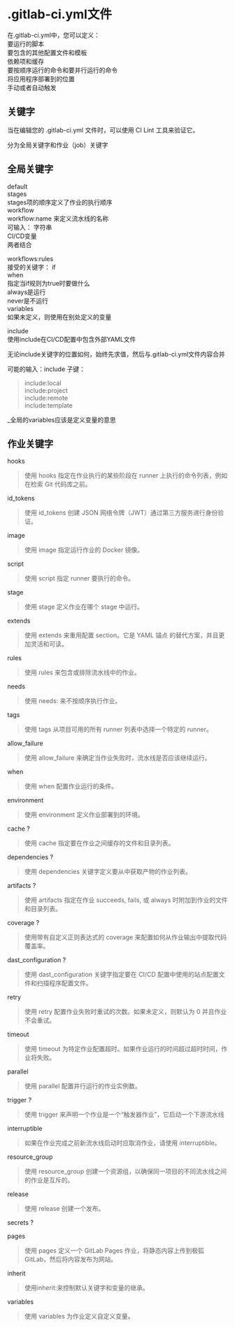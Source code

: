 # .gitlab-ci.yml文件
在.gitlab-ci.yml中，您可以定义：  
要运行的脚本  
要包含的其他配置文件和模板  
依赖项和缓存  
要按顺序运行的命令和要并行运行的命令  
将应用程序部署到的位置  
手动或者自动触发  

## 关键字
当在编辑您的 .gitlab-ci.yml 文件时，可以使用 CI Lint 工具来验证它。  

分为全局关键字和作业（job）关键字  

## 全局关键字
default  
stages  
  stages项的顺序定义了作业的执行顺序  
workflow  
  workflow:name 来定义流水线的名称  
    可输入：
      字符串  
      CI/CD变量  
      两者结合  

  workflows:rules  
    接受的关键字：
    if  
    when  
      指定当if规则为true时要做什么  
        always是运行  
        never是不运行  
    variables  
      如果未定义，则使用在别处定义的变量  


include  
  使用include在CI/CD配置中包含外部YAML文件  

  无论include关键字的位置如何，始终先求值，然后与.gitlab-ci.yml文件内容合并  

  可能的输入：include 子键：  
  >include:local  
  >include:project  
  >include:remote  
  >include:template  

_全局的variables应该是定义变量的意思  
## 作业关键字
hooks
> 使用 hooks 指定在作业执行的某些阶段在 runner 上执行的命令列表，例如在检索 Git 代码库之前。  

id_tokens  
> 使用 id_tokens 创建 JSON 网络令牌（JWT）通过第三方服务进行身份验证。  

image
> 使用 image 指定运行作业的 Docker 镜像。  

script
> 使用 script 指定 runner 要执行的命令。  

stage
> 使用 stage 定义作业在哪个 stage 中运行。  

extends
> 使用 extends 来重用配置 section。它是 YAML 锚点 的替代方案，并且更加灵活和可读。

rules  
>使用 rules 来包含或排除流水线中的作业。  

needs
> 使用 needs: 来不按顺序执行作业。

tags  
> 使用 tags 从项目可用的所有 runner 列表中选择一个特定的 runner。  

allow_failure  
> 使用 allow_failure 来确定当作业失败时，流水线是否应该继续运行。  

when  
> 使用 when 配置作业运行的条件。  

environment
> 使用 environment 定义作业部署到的环境。

cache ?
> 使用 cache 指定要在作业之间缓存的文件和目录列表。

dependencies ?
> 使用 dependencies 关键字定义要从中获取产物的作业列表。

artifacts  ?
> 使用 artifacts 指定在作业 succeeds, fails, 或 always 时附加到作业的文件和目录列表。

coverage ?
> 使用带有自定义正则表达式的 coverage 来配置如何从作业输出中提取代码覆盖率。

dast_configuration ?
> 使用 dast_configuration 关键字指定要在 CI/CD 配置中使用的站点配置文件和扫描程序配置文件。

retry
> 使用 retry 配置作业失败时重试的次数。如果未定义，则默认为 0 并且作业不会重试。

timeout
> 使用 timeout 为特定作业配置超时。如果作业运行的时间超过超时时间，作业将失败。

parallel
> 使用 parallel 配置并行运行的作业实例数。

trigger ?
> 使用 trigger 来声明一个作业是一个“触发器作业”，它启动一个下游流水线

interruptible
> 如果在作业完成之前新流水线启动时应取消作业，请使用 interruptible。

resource_group
> 使用 resource_group 创建一个资源组，以确保同一项目的不同流水线之间的作业是互斥的。

release
> 使用 release 创建一个发布。

secrets ?
> 

pages
> 使用 pages 定义一个 GitLab Pages 作业，将静态内容上传到极狐GitLab，然后将内容发布为网站。

inherit
> 使用inherit:来控制默认关键字和变量的继承。

variables
> 使用 variables 为作业定义自定义变量。












